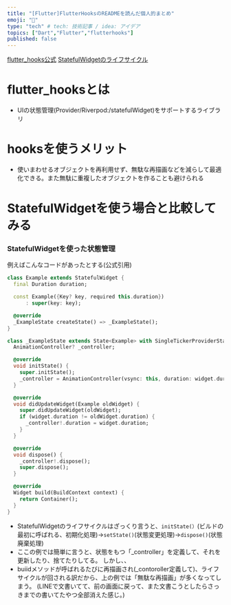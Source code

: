 ```yaml
---
title: "[Flutter]FlutterHooksのREADMEを読んだ個人的まとめ"
emoji: "📝"
type: "tech" # tech: 技術記事 / idea: アイデア
topics: ["Dart","Flutter","flutterhooks"]
published: false
---
```

[flutter_hooks公式](https://pub.dev/packages/flutter_hooks)
[StatefulWidgetのライフサイクル](https://qiita.com/kurun_pan/items/116288b8ab2c409d2ee5)

# flutter_hooksとは
- UIの状態管理(Provider/Riverpod:/statefulWidget)をサポートするライブラリ

# hooksを使うメリット
- 使いまわせるオブジェクトを再利用せず、無駄な再描画などを減らして最適化できる。また無駄に重複したオブジェクトを作ることも避けられる

# StatefulWidgetを使う場合と比較してみる

### StatefulWidgetを使った状態管理
例えばこんなコードがあったとする(公式引用)
```dart
class Example extends StatefulWidget {
  final Duration duration;

  const Example({Key? key, required this.duration})
      : super(key: key);

  @override
  _ExampleState createState() => _ExampleState();
}

class _ExampleState extends State<Example> with SingleTickerProviderStateMixin {
  AnimationController? _controller;

  @override
  void initState() {
    super.initState();
    _controller = AnimationController(vsync: this, duration: widget.duration);
  }

  @override
  void didUpdateWidget(Example oldWidget) {
    super.didUpdateWidget(oldWidget);
    if (widget.duration != oldWidget.duration) {
      _controller!.duration = widget.duration;
    }
  }

  @override
  void dispose() {
    _controller!.dispose();
    super.dispose();
  }

  @override
  Widget build(BuildContext context) {
    return Container();
  }
}
```
- StatefulWidgetのライフサイクルはざっくり言うと、`initState(）`(ビルドの最初に呼ばれる、初期化処理)->`setState()`(状態変更処理)->`dispose()`(状態廃棄処理)
- ここの例では簡単に言うと、状態をもつ「_controller」を定義して、それを更新したり、捨てたりしてる。
しかし、、
- buiidメソッドが呼ばれるたびに再描画され(_contoroller定義して)、ライフサイクルが回される訳だから、上の例では「無駄な再描画」が多くなってしまう。
(LINEで文書いてて、前の画面に戻って、また文書こうとしたらさっきまでの書いてたやつ全部消えた感じ。)
　

　